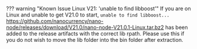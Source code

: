 ??? warning "Known Issue Linux V21: 'unable to find libboost'"
	If you are on Linux and unable to get V21.0 to start, `unable to find libboost...` https://github.com/nanocurrency/nano-node/releases/download/V21.0/nano-node-V21.0.1-Linux.tar.bz2 has been added to the release artifacts with the correct lib rpath. Please use this if you do not wish to move the lib folder into the bin folder after extraction.